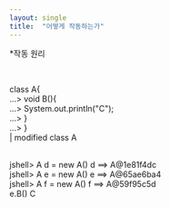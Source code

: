 ```yaml
---
layout: single
title:  "어떻게 작동하는가"
---
```

 
 *작동 원리
 
 <br/>
 
 class A{  <br/>
   ...>     void B(){  <br/>
   ...>         System.out.println("C");   <br/>
   ...>     }  <br/>
   ...> }  <br/>
|  modified class A  <br/>

<br/>
jshell> A d = new A()
d ==> A@1e81f4dc
<br/>
jshell> A e = new A()
e ==> A@65ae6ba4
<br/>
jshell> A f = new A()
f ==> A@59f95c5d
<br/>
e.B()
C

